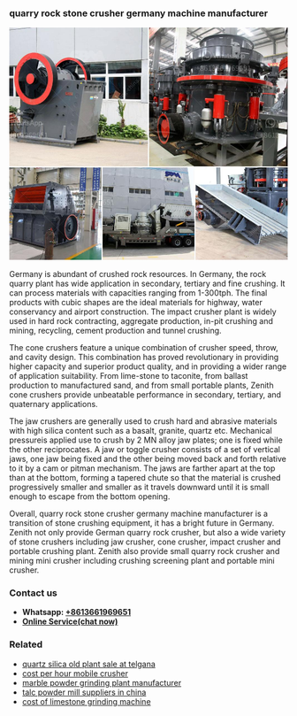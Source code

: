 <h3>quarry rock stone crusher germany machine manufacturer</h3><img src='1704856954.jpg' alt=''><p>Germany is abundant of crushed rock resources. In Germany, the rock quarry plant has wide application in secondary, tertiary and fine crushing. It can process materials with capacities ranging from 1-300tph. The final products with cubic shapes are the ideal materials for highway, water conservancy and airport construction. The impact crusher plant is widely used in hard rock contracting, aggregate production, in-pit crushing and mining, recycling, cement production and tunnel crushing.</p><p>The cone crushers feature a unique combination of crusher speed, throw, and cavity design. This combination has proved revolutionary in providing higher capacity and superior product quality, and in providing a wider range of application suitability. From lime-stone to taconite, from ballast production to manufactured sand, and from small portable plants, Zenith cone crushers provide unbeatable performance in secondary, tertiary, and quaternary applications.</p><p>The jaw crushers are generally used to crush hard and abrasive materials with high silica content such as a basalt, granite, quartz etc. Mechanical pressureis applied use to crush by 2 MN alloy jaw plates; one is fixed while the other reciprocates. A jaw or toggle crusher consists of a set of vertical jaws, one jaw being fixed and the other being moved back and forth relative to it by a cam or pitman mechanism. The jaws are farther apart at the top than at the bottom, forming a tapered chute so that the material is crushed progressively smaller and smaller as it travels downward until it is small enough to escape from the bottom opening.</p><p>Overall, quarry rock stone crusher germany machine manufacturer is a transition of stone crushing equipment, it has a bright future in Germany. Zenith not only provide German quarry rock crusher, but also a wide variety of stone crushers including jaw crusher, cone crusher, impact crusher and portable crushing plant. Zenith also provide small quarry rock crusher and mining mini crusher including crushing screening plant and portable mini crusher.</p><h3>Contact us</h3><ul><li><strong>Whatsapp:&nbsp;<a href="https://wa.me/8613661969651">+8613661969651</a></strong></li><li><a href="https://swt.shibang-china.com/?git&amp;zhl&amp;quarry rock stone crusher germany machine manufacturer"><strong>Online Service(chat now)</strong></a></li></ul><h3>Related</h3><ul><li><a href='quartz silica old plant sale at telgana.md'>quartz silica old plant sale at telgana</a></li><li><a href='cost per hour mobile crusher.md'>cost per hour mobile crusher</a></li><li><a href='marble powder grinding plant manufacturer.md'>marble powder grinding plant manufacturer</a></li><li><a href='talc powder mill suppliers in china.md'>talc powder mill suppliers in china</a></li><li><a href='cost of limestone grinding machine.md'>cost of limestone grinding machine</a></li></ul>